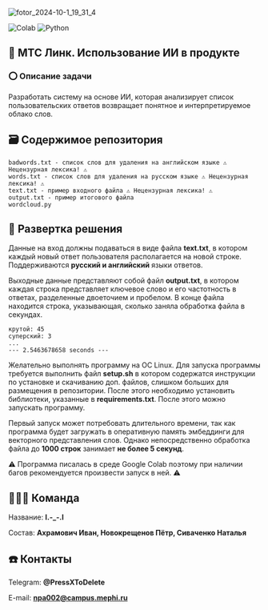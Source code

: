 ![fotor_2024-10-1_19_31_4](https://github.com/user-attachments/assets/dceb29de-2571-406e-9d58-0252a79c0f67)

![Colab](https://img.shields.io/badge/Colab-F9AB00?style=for-the-badge&logo=googlecolab&color=525252)
![Python](https://img.shields.io/badge/Python-14354C?style=for-the-badge&logo=python&logoColor=white)

## 📑 МТС Линк. Использование ИИ в продукте
### ⭕ Описание задачи
Разработать систему на основе ИИ, которая анализирует список пользовательских ответов возвращает понятное и интерпретируемое облако слов.

## 🗃️ Содержимое репозитория
```
badwords.txt - список слов для удаления на английском языке ⚠️ Нецензурная лексика! ⚠️
words.txt - список слов для удаления на русском языке ⚠️ Нецензурная лексика! ⚠️
text.txt - пример входного файла ⚠️ Нецензурная лексика! ⚠️
output.txt - пример итогового файла
wordcloud.py
```
## 🧶 Развертка решения
Данные на вход должны подаваться в виде файла **text.txt**, в котором каждый новый ответ пользователя располагается на новой строке. Поддерживаются **русский и английский** языки ответов.

Выходные данные представляют собой файл **output.txt**, в котором каждая строка представляет ключевое слово и его частотность в ответах, разделенные двоеточием и пробелом. В конце файла находится строка, указывающая, сколько заняла обработка файла в секундах.
```
крутой: 45
суперский: 3
...
--- 2.5463678658 seconds ---
```

Желательно выполнять программу на ОС Linux. Для запуска программы требуется выполнить файл **setup.sh** в котором содержатся инструкции по установке и скачиванию доп. файлов, слишком больших для размещения в репозитории. После этого необходимо установить библиотеки, указанные в **requirements.txt**. После этого можно запускать программу.

Первый запуск может потребовать длительного времени, так как программа будет загружать в оперативную память эмбеддинги для векторного представления слов. Однако непосредственно обработка файла до **1000 строк** занимает **не более 5 секунд**.

⚠️ Программа писалась в среде Google Colab поэтому при наличии багов рекомендуется произвести запуск в ней. ⚠️
## 👨‍👩‍👦 Команда
Название: **I.-_-.I**

Состав: **Ахрамович Иван, Новокрещенов Пётр, Сиваченко Наталья**

## ☎️ Контакты
Telegram: **@PressXToDelete**

E-mail: **npa002@campus.mephi.ru**
